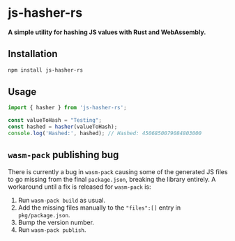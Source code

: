 # js-hasher-rs
**A simple utility for hashing JS values with Rust and WebAssembly.**

## Installation
```sh
npm install js-hasher-rs
```

## Usage
```ts
import { hasher } from 'js-hasher-rs';

const valueToHash = "Testing";
const hashed = hasher(valueToHash);
console.log('Hashed:', hashed); // Hashed: 4506850079084803000
```

## `wasm-pack` publishing bug
There is currently a bug in `wasm-pack` causing some of the 
generated JS files to go missing from the final `package.json`, 
breaking the library entirely. A workaround until a fix is released for `wasm-pack` is:
1. Run `wasm-pack build` as usual.
2. Add the missing files manually to the `"files":[]` entry in `pkg/package.json`.
3. Bump the version number.
4. Run `wasm-pack publish`.